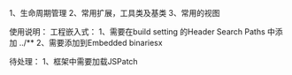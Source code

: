 
1、生命周期管理
2、常用扩展，工具类及基类
3、常用的视图





使用说明：
工程嵌入式：
1、需要在build setting 的Header Search Paths 中添加  ../**
2、需要添加到Embedded binariesx



待处理：
1、框架中需要加载JSPatch

